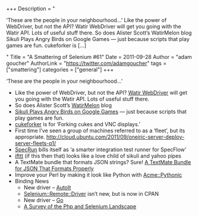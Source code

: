 +++
Description = "<p>‘These are the people in your neighbourhood…’ Like the power of WebDriver, but not the API? Watir WebDriver will get you going with the Watir API. Lots of useful stuff there. So does Alister Scott’s WatirMelon blog Sikuli Plays Angry Birds on Google Games — just because scripts that play games are fun. cukeforker is […]</p>"
Title = "A Smattering of Selenium #61"
Date = 2011-09-28
Author = "adam goucher"
AuthorLink = "https://twitter.com/adamgoucher"
tags = ["smattering"]
categories = ["general"]
+++
<p>&#8216;These are the people in your neighbourhood&#8230;&#8217;</p>
<ul>
<li>Like the power of WebDriver, but not the API? <a href="http://watirwebdriver.com/">Watir WebDriver</a> will get you going with the Watir API. Lots of useful stuff there.</li>
<li>So does Alister Scott&#8217;s <a href="http://watirmelon.com/">WatirMelon</a> blog</li>
<li><a href="http://sikuli.org/blog/2011/08/15/sikuli-plays-angry-birds-on-google-games/">Sikuli Plays Angry Birds on Google Games</a> &#8212; just because scripts that play games are fun.</li>
<li><a href="https://github.com/jarib/cukeforker">cukeforker</a> is for &#8216;Forking cukes and VNC displays.&#8217;</li>
<li>First time I&#8217;ve seen a group of machines referred to as a &#8216;fleet&#8217;, but its appropriate. <a href="http://cloud.ubuntu.com/2011/09/oneiric-server-deploy-server-fleets-p1/">http://cloud.ubuntu.com/2011/09/oneiric-server-deploy-server-fleets-p1/</a></li>
<li><a href="http://specrun.net/">SpecRun</a> bills itself as &#8216;a smarter integration test runner for SpecFlow&#8217;</li>
<li><a href="http://ifttt.com/wtf">ifttt</a> (if this then that) looks like a love child of sikuli and yahoo pipes</li>
<li>A TextMate bundle that formats JSON strings? Sure! <a href="http://christopherroach.com/2010/12/17/json-textmate-bundle/">A TextMate Bundle for JSON That Formats Properly</a></li>
<li>Improve your Perl by making it look like Python with <a href="http://search.cpan.org/~fxn/Acme-Pythonic/lib/Acme/Pythonic.pm">Acme::Pythonic</a></li>
<li>Binding News
<ul>
<li>New driver &#8211; <a href="http://sourceforge.net/projects/blueducksda/">AutoIt</a></li>
<li><a href="https://metacpan.org/module/Selenium::Remote::Driver">Selenium::Remote::Driver</a> isn&#8217;t new, but is now in CPAN</li>
<li>New driver &#8211; <a href="https://groups.google.com/forum/#!topic/golang-nuts/DEX7gVVSmjE">Go</a></li>
<li><a href="http://element34.ca/blog/a-survey-of-the-php-and-selenium-landscape">A Survey of the Php and Selenium Landscape</a></li>
</ul>
</li>
</ul>

